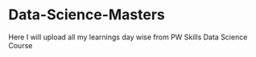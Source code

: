 # Data-Science-Masters
Here I will upload all my learnings day wise from PW Skills Data Science Course
